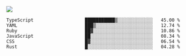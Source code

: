 ![](https://github-profile-summary-cards.vercel.app/api/cards/profile-details?username=igtm&theme=dracula)
<!--START_SECTION:waka-->

```text
TypeScript                   ███████████▒░░░░░░░░░░░░░   45.00 %
YAML                         ███▒░░░░░░░░░░░░░░░░░░░░░   12.74 %
Ruby                         ██▓░░░░░░░░░░░░░░░░░░░░░░   10.86 %
JavaScript                   ██░░░░░░░░░░░░░░░░░░░░░░░   08.34 %
CSS                          █▓░░░░░░░░░░░░░░░░░░░░░░░   06.54 %
Rust                         █░░░░░░░░░░░░░░░░░░░░░░░░   04.28 %
```

<!--END_SECTION:waka-->
